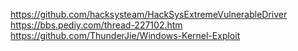 
https://github.com/hacksysteam/HackSysExtremeVulnerableDriver   
https://bbs.pediy.com/thread-227102.htm    
https://github.com/ThunderJie/Windows-Kernel-Exploit   
